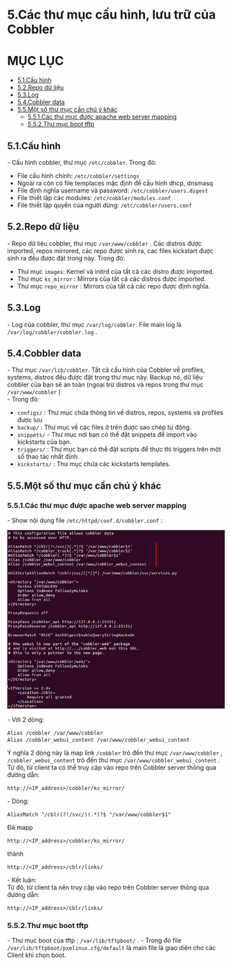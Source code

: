 # 5.Các thư mục cấu hình, lưu trữ của Cobbler

# MỤC LỤC
- [5.1.Cấu hình](#5.1)
- [5.2.Repo dữ liệu](#5.2)
- [5.3.Log](#5.3)
- [5.4.Cobbler data](#5.4)
- [5.5.Một số thư mục cần chú ý khác](#5.5)
    - [5.5.1.Các thư mục được apache web server mapping](#5.5.1)
    - [5.5.2.Thư mục boot tftp](#5.5.2)

<a name="5.1"><a>

## 5.1.Cấu hình 
\- Cấu hình cobbler, thư mục `/etc/cobbler`. Trong đó:  
- File cấu hình chính: `/etc/cobbler/settings`
- Ngoài ra còn có file templaces mặc định để cấu hình dhcp, dnsmasq
- File định nghĩa username và password: `/etc/cobbler/users.digest`
- File thiết lập các modules: `/etc/cobbler/modules.conf`
- File thiết lập quyền của người dùng: `/etc/cobbler/users.conf`

<a name="5.2"><a>

## 5.2.Repo dữ liệu
\- Repo dữ liệu cobbler, thư mục `/var/www/cobbler` . Các distros được imported, repos mirrored, các repo được sinh ra, cac files kickstart được sinh ra đều được đặt trong này. Trong đó:  
- Thư mục `images`: Kernel và initrd của tất cả các distro được imported.
- Thư mục `ks_mirror` : Mirrors của tất cả các distros được imported.
- Thư mục `repo_mirror` : Mirrors của tất cả các repo được định nghĩa.

<a name="5.3"><a>

## 5.3.Log
\- Log của cobbler, thư mục `/var/log/cobbler`. File main log là `/var/log/cobbler/cobbler.log` .  

<a name="5.4"><a>

## 5.4.Cobbler data
\- Thư mục `/var/lib/cobbler`. Tất cả cấu hình của Cobbler về profiles, systems, distros đều được  đặt trong thư mục này. Backup nó, dữ liệu cobbler của bạn sẽ an toàn (ngoại trừ distros và repos trong thư mục `/var/www/cobbler` )  
\- Trong đó:  
- `configs/` : Thư mục chứa thông tin về distros, repos, systems và profiles được lưu
- `backup/` : Thư mục về các files ở trên được sao chép tự động.
- `snippets/`  - Thư mục nơi bạn có thể đặt snippets để import vào kickstarts của bạn.
- `triggers/` : Thư mục bạn có thể đặt scripts để thực thi triggers trên một số thao tác nhất định.
- `kickstarts/` : Thư mục chứa các kickstarts templates.

<a name="5.5"><a>

## 5.5.Một số thư mục cần chú ý khác

<a name="5.5.1"><a>

### 5.5.1.Các thư mục được apache web server mapping
\- Show nội dung file `/etc/httpd/conf.d/cobbler.conf` :  

<img src="../images/cac-thumuc-cauhinh-luutru-1.png" />

\- Với 2 dòng:  
```
Alias /cobbler /var/www/cobbler
Alias /cobbler_webui_content /var/www/cobbler_webui_content
```

Ý nghĩa 2 dòng này là map link `/cobbler` trỏ đến thư mục `/var/www/cobbler` , `/cobbler_webui_content` trỏ đến thư mục `/var/www/cobbler_webui_content` .  
Từ đó, từ client ta có thể truy cập vào repo trên Cobbler server thông qua đường dẫn:  
```
http://<IP_address>/cobbler/ks_mirror/
```

\- Dòng:  
```
AliasMatch ^/cblr(?!/svc/)(.*)?$ "/var/www/cobbler$1"
```

Đã mapp  
```
http://<IP_address>/cobbler/ks_mirror/
```

thành  
```
http://<IP_address>/cblr/links/
```

\- Kết luận:  
Từ đó, từ client ta nên truy cập vào repo trên Cobbler server thông qua đường dẫn:  
```
http://<IP_address>/cblr/links/
```

<a name="5.5.2"><a>

### 5.5.2.Thư mục boot tftp
\- Thư mục boot của tftp : `/var/lib/tftpboot/` .
\- Trong đó file `/var/lib/tftpboot/pxelinux.cfg/default` là main file là giao diện cho các Client khi chọn boot.








